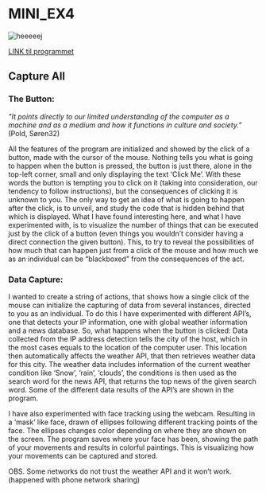 # MINI_EX4

![heeeeej](https://github.com/madsdixen/mini_ex/blob/master/mini_ex4/2018-03-03%20(1).png?raw=true)

[LINK til programmet](https://rawgit.com/madsdixen/mini_ex/master/mini_ex4/index.html)


## Capture All

### The Button: 
*"It points directly to our limited understanding of the computer as a machine and as a medium and how it functions in culture and society."* (Pold, Søren32)

All the features of the program are initialized and showed by the click of a button, made with the cursor of the mouse. Nothing tells you what is going to happen when the button is pressed, the button is just there, alone in the top-left corner, small and only displaying the text ‘Click Me’. With these words the button is tempting you to click on it (taking into consideration, our tendency to follow instructions), but the consequences of clicking it is unknown to you. The only way to get an idea of what is going to happen after the click, is to unveil, and study the code that is hidden behind that which is displayed. What I have found interesting here, and what I have experimented with, is to visualize the number of things that can be executed just by the click of a button (even things you wouldn’t consider having a direct connection the given button). This, to try to reveal the possibilities of how much that can happen just from a click of the mouse and how much we as an individual can be “blackboxed” from the consequences of the act.

### Data Capture:
I wanted to create a string of actions, that shows how a single click of the mouse can initialize the capturing of data from several instances, directed to you as an individual. To do this I have experimented with different API’s, one that detects your IP information, one with global weather information and a news database. So, what happens when the button is clicked: Data collected from the IP address detection tells the city of the host, which in the most cases equals to the location of the computer user. This location then automatically affects the weather API, that then retrieves weather data for this city. The weather data includes information of the current weather condition like ‘Snow’, ‘rain’, ‘clouds’, the conditions is then used as the search word for the news API, that returns the top news of the given search word. Some of the different data results of the API’s are shown in the program.

I have also experimented with face tracking using the webcam. Resulting in a ‘mask’ like face, drawn of ellipses following different tracking points of the face. The ellipses changes color depending on where they are shown on the screen. The program saves where your face has been, showing the path of your movements and results in colorful paintings. This is visualizing how your movements can be captured and stored.

OBS. Some networks do not trust the weather API and it won’t work. (happened with phone network sharing)

